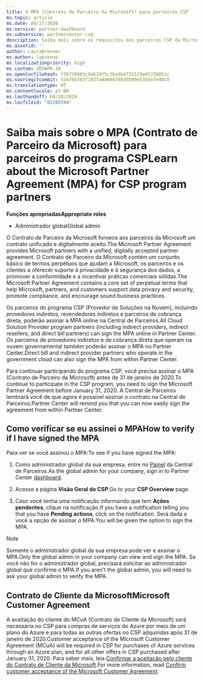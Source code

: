 ```yaml
---
title: O MPA (Contrato de Parceiro da Microsoft) para parceiros CSP
ms.topic: article
ms.date: 04/27/2020
ms.service: partner-dashboard
ms.subservice: partnercenter-csp
description: Saiba mais sobre os requisitos dos parceiros CSP da Microsoft para assinar e verificar esse MPA (Contrato de Parceiro da Microsoft) unificado e digitalmente aceito.
ms.assetid: ''
author: LauraBrenner
ms.author: labrenne
ms.localizationpriority: high
ms.custom: SEOAPR.20
ms.openlocfilehash: ffb720603c94639f5c3be9b472157dedf230851c
ms.sourcegitcommit: 53476b7837192fa4d60470bd5b99e5355e7e48c0
ms.translationtype: HT
ms.contentlocale: pt-BR
ms.lasthandoff: 04/28/2020
ms.locfileid: "82205594"
---
```

# <a name="learn-about-the-microsoft-partner-agreement-mpa-for-csp-program-partners"></a><span data-ttu-id="edea4-103">Saiba mais sobre o MPA (Contrato de Parceiro da Microsoft) para parceiros do programa CSP</span><span class="sxs-lookup"><span data-stu-id="edea4-103">Learn about the Microsoft Partner Agreement (MPA) for CSP program partners</span></span>

<span data-ttu-id="edea4-104">**Funções apropriadas**</span><span class="sxs-lookup"><span data-stu-id="edea4-104">**Appropriate roles**</span></span>

- <span data-ttu-id="edea4-105">Administrador global</span><span class="sxs-lookup"><span data-stu-id="edea4-105">Global admin</span></span>

<span data-ttu-id="edea4-106">O Contrato de Parceiro da Microsoft fornece aos parceiros da Microsoft um contrato unificado e digitalmente aceito.</span><span class="sxs-lookup"><span data-stu-id="edea4-106">The Microsoft Partner Agreement provides Microsoft partners with a unified, digitally accepted partner agreement.</span></span> <span data-ttu-id="edea4-107">O Contrato de Parceiro da Microsoft contém um conjunto básico de termos perpétuos que ajudam a Microsoft, os parceiros e os clientes a oferecer suporte à privacidade e à segurança dos dados, a promover a conformidade e a incentivar práticas comerciais sólidas.</span><span class="sxs-lookup"><span data-stu-id="edea4-107">The Microsoft Partner Agreement contains a core set of perpetual terms that help Microsoft, partners, and customers support data privacy and security, promote compliance, and encourage sound business practices.</span></span>

<span data-ttu-id="edea4-108">Os parceiros do programa CSP (Provedor de Soluções na Nuvem), incluindo provedores indiretos, revendedores indiretos e parceiros de cobrança direta, poderão assinar a MPA online na Central de Parceiros.</span><span class="sxs-lookup"><span data-stu-id="edea4-108">All Cloud Solution Provider program partners (including indirect providers, indirect resellers, and direct bill partners) can sign the MPA online in Partner Center.</span></span> <span data-ttu-id="edea4-109">Os parceiros de provedores indiretos e de cobrança direta que operam na nuvem governamental também poderão assinar o MPA no Partner Center.</span><span class="sxs-lookup"><span data-stu-id="edea4-109">Direct bill and indirect provider partners who operate in the government cloud can also sign the MPA from within Partner Center.</span></span>

<span data-ttu-id="edea4-110">Para continuar participando do programa CSP, você precisa assinar o MPA (Contrato de Parceiro da Microsoft) antes de 31 de janeiro de 2020.</span><span class="sxs-lookup"><span data-stu-id="edea4-110">To continue to participate in the CSP program, you need to sign the Microsoft Partner Agreement before January 31, 2020.</span></span> <span data-ttu-id="edea4-111">A Central de Parceiros lembrará você de que agora é possível assinar o contrato na Central de Parceiros.</span><span class="sxs-lookup"><span data-stu-id="edea4-111">Partner Center will remind you that you can now easily sign the agreement from within Partner Center.</span></span>

## <a name="how-to-verify-if-i-have-signed-the-mpa"></a><span data-ttu-id="edea4-112">Como verificar se eu assinei o MPA</span><span class="sxs-lookup"><span data-stu-id="edea4-112">How to verify if I have signed the MPA</span></span>

<span data-ttu-id="edea4-113">Para ver se você assinou o MPA:</span><span class="sxs-lookup"><span data-stu-id="edea4-113">To see if you have signed the MPA:</span></span>

1. <span data-ttu-id="edea4-114">Como administrador global da sua empresa, entre no [Painel](https://partner.microsoft.com/dashboard/home) da Central de Parceiros.</span><span class="sxs-lookup"><span data-stu-id="edea4-114">As the global admin for your company, sign in to Partner Center [dashboard](https://partner.microsoft.com/dashboard/home).</span></span>

2. <span data-ttu-id="edea4-115">Acesse a página **Visão Geral do CSP**.</span><span class="sxs-lookup"><span data-stu-id="edea4-115">Go to your **CSP Overview** page.</span></span>

3. <span data-ttu-id="edea4-116">Caso você tenha uma notificação informando que tem **Ações pendentes**, clique na notificação.</span><span class="sxs-lookup"><span data-stu-id="edea4-116">If you have a notification telling you that you have **Pending actions**, click on the notification.</span></span> <span data-ttu-id="edea4-117">Será dada a você a opção de assinar o MPA.</span><span class="sxs-lookup"><span data-stu-id="edea4-117">You will be given the option to sign the MPA.</span></span>

>[!NOTE]
><span data-ttu-id="edea4-118">Somente o administrador global da sua empresa pode ver e assinar o MPA.</span><span class="sxs-lookup"><span data-stu-id="edea4-118">Only the global admin in your company can view and sign the MPA.</span></span> <span data-ttu-id="edea4-119">Se você não for o administrador global, precisará solicitar ao administrador global que confirme o MPA.</span><span class="sxs-lookup"><span data-stu-id="edea4-119">If you aren't the global admin, you will need to ask your global admin to verify the MPA.</span></span>

## <a name="microsoft-customer-agreement"></a><span data-ttu-id="edea4-120">Contrato de Cliente da Microsoft</span><span class="sxs-lookup"><span data-stu-id="edea4-120">Microsoft Customer Agreement</span></span>

<span data-ttu-id="edea4-121">A aceitação do cliente do MCuA (Contrato de Cliente da Microsoft) será necessária no CSP para compras de serviços do Azure por meio de um plano do Azure e para todas as outras ofertas no CSP adquiridas após 31 de janeiro de 2020.</span><span class="sxs-lookup"><span data-stu-id="edea4-121">Customer acceptance of the Microsoft Customer Agreement (MCuA) will be required in CSP for purchases of Azure services through an Azure plan, and for all other offers in CSP purchased after January 31, 2020.</span></span> <span data-ttu-id="edea4-122">Para saber mais, leia [Confirmar a aceitação pelo cliente do Contrato de Cliente da Microsoft](confirm-customer-agreement.md).</span><span class="sxs-lookup"><span data-stu-id="edea4-122">For more information, read [Confirm customer acceptance of the Microsoft Customer Agreement](confirm-customer-agreement.md).</span></span>